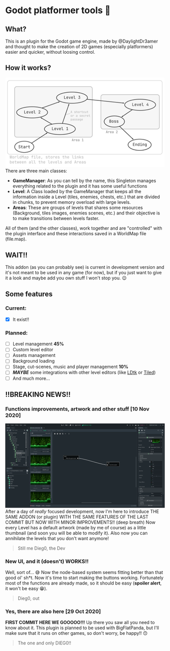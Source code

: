 # Godot platformer tools :wrench:

## What?
This is an plugin for the Godot game engine, made by @DaylightDr3amer and thought to make the creation of 2D games (especially platformers) easier and quicker, without loosing control.

## How it works?
![Level Idea](https://github.com/TheFriendsCraftTeam/GodotPlatformerTools/blob/main/web/level_system.png)
There are three main classes:
- **GameManager**: As you can tell by the name, this Singleton manages everything related to the plugin and it has some useful functions
- **Level**: A Class loaded by the GameManager that keeps all the information inside a Level (tiles, enemies, chests, etc.) that are divided in chunks, to prevent memory overload with large levels.
- **Areas**: These are groups of levels that shares some resources (Background, tiles images, enemies scenes, etc.) and their objective is to make transitions between levels faster.

All of them (and the other classes), work together and are "controlled" with the plugin interface and these interactions saved in a WorldMap file (file.map).

## WAIT!!
This addon (as you can probably see) is current in development version and it's not meant to be used in any game (for now), but if you just want to give it a look and maybe add you own stuff I won't stop you. :wink:
## Some features

### Current:
- [x] It exist!!

### Planned:
- [ ] Level management **45%**
- [ ] Custom level editor
- [ ] Assets management
- [ ] Background loading
- [ ] Stage, cut-scenes, music and player management **10%**
- [ ] ***MAYBE*** some integrations with other level editors (like [LDtk](https://deepnight.net/tools/ldtk-2d-level-editor/) or [Tiled](https://www.mapeditor.org/))
- [ ] And much more...

## !!BREAKING NEWS!!
### Functions improvements, artwork and other stuff [10 Nov 2020]
![UI](https://github.com/TheFriendsCraftTeam/GodotPlatformerTools/blob/main/web/screenshot_1.png)
After a day of *really* focused development, now I'm here to introduce THE SAME ADDON (or plugin) WITH THE SAME FEATURES OF THE LAST COMMIT BUT NOW WITH MINOR IMPROVEMENTS!! (deep breath) Now every Level has a default artwork (made by me of course) as a little thumbnail (and soon you will be able to modify it). Also now you can annihilate the levels that you don't want anymore!
> Still me Dieg0, the Dev

### New UI, and it (doesn't) WORKS!!
Well, sort of... :sweat_smile: Now the node-based system seems fitting better than that good ol' sh\*t. Now it's time to start making the buttons working. Fortunately most of the functions are already made, so it should be easy (**spoiler alert**, it won't be easy :grin:).
> Dieg0, out

### Yes, there are also here [29 Oct 2020]
**FIRST COMMIT HERE WE GOOOOO!!!** Up there you saw all you need to know about it. This plugin is planned to be used with BigFlatPanda, but I'll make sure that it runs on other games, so don't worry, be happy!! :upside_down_face:
> The one and only DIEG0!!
